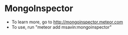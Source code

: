 # MongoInspector
 - To learn more, go to http://mongoinspector.meteor.com
 - To use, run "meteor add msavin:mongoinspector"
 